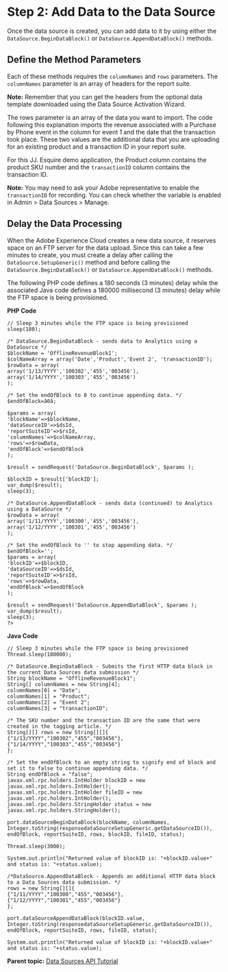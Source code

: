 # Step 2: Add Data to the Data Source

 

Once the data source is created, you can add data to it by using either the `DataSource.BeginDataBlock()` or `DataSource.AppendDataBlock()` methods.

## Define the Method Parameters

Each of these methods requires the `columnNames` and `rows` parameters. The `columnNames` parameter is an array of headers for the report suite.

**Note:** Remember that you can get the headers from the optional data template downloaded using the Data Source Activation Wizard.

The rows parameter is an array of the data you want to import. The code following this explanation imports the revenue associated with a Purchase by Phone event in the column for event 1 and the date that the transaction took place. These two values are the additional data that you are uploading for an existing product and a transaction ID in your report suite.

For this JJ. Esquire demo application, the Product column contains the product SKU number and the `transactionID` column contains the transaction ID.

**Note:** You may need to ask your Adobe representative to enable the `transactionID` for recording. You can check whether the variable is enabled in Admin > Data Sources > Manage.

## Delay the Data Processing

When the Adobe Experience Cloud creates a new data source, it reserves space on an FTP server for the data upload. Since this can take a few minutes to create, you must create a delay after calling the `DataSource.SetupGeneric()` method and before calling the `DataSource.BeginDataBlock()` or `DataSource.AppendDataBlock()` methods.

The following PHP code defines a 180 seconds (3 minutes) delay while the associated Java code defines a 180000 millisecond (3 minutes) delay while the FTP space is being provisioned.

**PHP Code** 

```
// Sleep 3 minutes while the FTP space is being provisioned 
sleep(180); 

/* DataSource.BeginDataBlock - sends data to Analytics using a DataSource */ 
$blockName = 'OfflineRevenueBlock1'; 
$colNameArray = array('Date','Product','Event 2', 'transactionID'); 
$rowData = array( 
array('1/13/YYYY','100302','455','003456'), 
array('1/14/YYYY','100303','455','003456') 
); 

/* Set the endOfBlock to 0 to continue appending data. */ 
$endOfBlock=â0â; 

$params = array( 
'blockName'=>$blockName, 
'dataSourceID'=>$dsId, 
'reportSuiteID'=>$rsId, 
'columnNames'=>$colNameArray, 
'rows'=>$rowData, 
'endOfBlock'=>$endOfBlock 
); 

$result = sendRequest('DataSource.BeginDataBlock', $params ); 

$blockID = $result['blockID']; 
var_dump($result); 
sleep(3); 

/* DataSource.AppendDataBlock - sends data (continued) to Analytics using a DataSource */ 
$rowData = array( 
array('1/11/YYYY','100300','455','003456'), 
array('1/12/YYYY','100301','455','003456') 
); 

/* Set the endOfBlock to '' to stop appending data. */ 
$endOfBlock=''; 
$params = array( 
'blockID'=>$blockID, 
'dataSourceID'=>$dsId, 
'reportSuiteID'=>$rsId, 
'rows'=>$rowData, 
'endOfBlock'=>$endOfBlock 
); 

$result = sendRequest('DataSource.AppendDataBlock', $params ); 
var_dump($result); 
sleep(3); 
?>
```

**Java Code** 

```
// Sleep 3 minutes while the FTP space is being provisioned 
Thread.sleep(180000); 

/* DataSource.BeginDataBlock - Submits the first HTTP data block in the current Data Sources data submission */ 
String blockName = "OfflineRevenueBlock1"; 
String[] columnNames = new String[4]; 
columnNames[0] = "Date"; 
columnNames[1] = "Product"; 
columnNames[2] = "Event 2"; 
columnNames[3] = "transactionID"; 

/* The SKU number and the transaction ID are the same that were created in the tagging article. */ 
String[][] rows = new String[][]{
{"1/13/YYYY","100302","455","003456"}, {"1/14/YYYY","100303","455","003456"}
}; 

/* Set the endOfBlock to an empty string to signify end of block and set it to false to continue appending data. */ 
String endOfBlock = "false"; 
javax.xml.rpc.holders.IntHolder blockID = new javax.xml.rpc.holders.IntHolder(); 
javax.xml.rpc.holders.IntHolder fileID = new javax.xml.rpc.holders.IntHolder(); 
javax.xml.rpc.holders.StringHolder status = new javax.xml.rpc.holders.StringHolder(); 

port.dataSourceBeginDataBlock(blockName, columnNames, Integer.toString(responsedataSourceSetupGeneric.getDataSourceID()), endOfBlock, reportSuiteID, rows, blockID, fileID, status); 

Thread.sleep(3000); 

System.out.println("Returned value of blockID is: "+blockID.value+" and status is: "+status.value); 

/*DataSource.AppendDataBlock - Appends an additional HTTP data block to a Data Sources data submission. */ 
rows = new String[][]{
{"1/11/YYYY","100300","455","003456"}, {"1/12/YYYY","100301","455","003456"}
}; 

port.dataSourceAppendDataBlock(blockID.value, Integer.toString(responsedataSourceSetupGeneric.getDataSourceID()), endOfBlock, reportSuiteID, rows, fileID, status); 

System.out.println("Returned value of blockID is: "+blockID.value+" and status is: "+status.value);
```

**Parent topic:** [Data Sources API Tutorial](c_Data_Sources_Overview.md)

